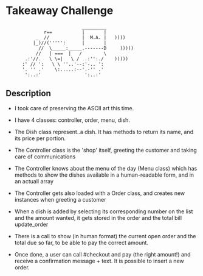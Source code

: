 Takeaway Challenge
==================
```
                            _________
              r==           |       |
           _  //            |  M.A. |   ))))
          |_)//(''''':      |       |
            //  \_____:_____.-------D     )))))
           //   | ===  |   /        \
       .:'//.   \ \=|   \ /  .:'':./    )))))
      :' // ':   \ \ ''..'--:'-.. ':
      '. '' .'    \:.....:--'.-'' .'
       ':..:'                ':..:'

 ```

Description
-------
* I took care of preserving the ASCII art this time.

* I have 4 classes: controller, order, menu, dish.
* The Dish class represent..a dish. It has methods to return its name, and its price per portion.
* The Controller class is the 'shop' itself, greeting the customer and taking care of communications
* The Controller knows about the menu of the day (Menu class) which has methods to show the dishes available in a human-readable form, and in an actuall array
* The Controller gets also loaded with a Order class, and creates new instances when greeting a customer
* When a dish is added by selecting its corresponding number on the list and the amount wanted, it gets stored in the order and the total bill update_order
* There is a call to show (in human format) the current open order and the total due so far, to be able to pay the correct amount.
* Once done, a user can call #checkout and pay (the right amount!) and receive a confirmation message + text. It is possible to insert a new order.
